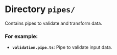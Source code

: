 # Directory `pipes/`

Contains pipes to validate and transform data.

### For example:

- **`validation.pipe.ts`**: Pipe to validate input data.
